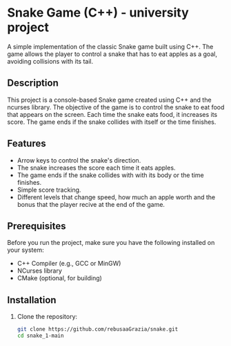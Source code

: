 # Snake Game (C++) - university project

A simple implementation of the classic Snake game built using C++. The game allows the player to control a snake that has to eat apples as a goal, avoiding collisions with its tail.

## Description

This project is a console-based Snake game created using C++ and the ncurses library. 
The objective of the game is to control the snake to eat food that appears on the screen. Each time the snake eats food, it increases its score. The game ends if the snake collides with itself or the time finishes.

## Features

- Arrow keys to control the snake's direction.
- The snake increases the score each time it eats apples.
- The game ends if the snake collides with with its body or the time finishes.
- Simple score tracking.
- Different levels that change speed, how much an apple worth and the bonus that the player recive at the end of the game.

## Prerequisites

Before you run the project, make sure you have the following installed on your system:
- C++ Compiler (e.g., GCC or MinGW)
- NCurses library 
- CMake (optional, for building)

## Installation

1. Clone the repository:
   ```bash
   git clone https://github.com/rebusaaGrazia/snake.git
   cd snake_1-main